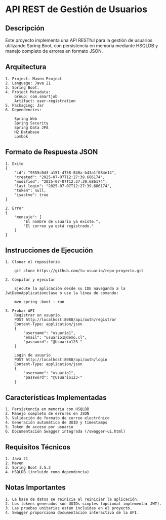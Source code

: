 # API REST de Gestión de Usuarios
## Descripción
Este proyecto implementa una API RESTful para la gestión de usuarios utilizando Spring Boot, con persistencia en memoria mediante HSQLDB y manejo completo de errores en formato JSON.

## Arquitectura
    1. Project: Maven Project
    2. Language: Java 21
    3. Spring Boot.
    4. Project Metadata:
        Group: com.smartjob
        Artifact: user-registration
    5. Packaging: Jar    
    6. Dependencies:

        Spring Web
        Spring Security
        Spring Data JPA
        H2 Database
        Lombok
        
## Formato de Respuesta JSON

    1. Éxito
    {
        "id": "9555c0d3-a151-4758-840a-b43a1f084e14",
        "created": "2025-07-07T12:27:39.686174",
        "modified": "2025-07-07T12:27:39.686174",
        "last_login": "2025-07-07T12:27:39.686174",
        "token": null,
        "isactve": true
    }    

    2. Error
    {
        "mensaje": [
            "El nombre de usuario ya existe.",
            "El correo ya está registrado."
        ]
    }

## Instrucciones de Ejecución

    1. Clonar el repositorio

        git clone https://github.com/tu-usuario/repo-proyecto.git

    2. Compilar y ejecutar
        
        Ejecute la aplicación desde su IDE navegando a la JwtDemoApplicationclase o use la línea de comando:

        mvn spring -boot : run

    3. Probar API
        Registrar un usuario.
        POST http://localhost:8080/api/auth/registrar
        Content-Type: application/json
        {
            "username": "usuario1",
            "email": "usuario1@demo.cl",
            "password": "@Usuario123-"
        }

        Login de usuario
        POST http://localhost:8080/api/auth/login
        Content-Type: application/json
        {
            "username": "usuario1",
            "password": "@Usuario123-"
        }   

## Características Implementadas

    1. Persistencia en memoria con HSQLDB
    2. Manejo completo de errores en JSON
    3. Validación de formato de correo electrónico
    4. Generación automática de UUID y timestamps
    5. Token de acceso por usuario
    6. Documentación Swagger integrada (/swagger-ui.html)
    
## Requisitos Técnicos
    1. Java 21
    2. Maven
    3. Spring Boot 3.5.3
    4. HSQLDB (incluido como dependencia)

## Notas Importantes
    1. La base de datos se reinicia al reiniciar la aplicación.
    2. Los tokens generados son UUIDs simples (opcional implementar JWT).
    3. Las pruebas unitarias están incluidas en el proyecto.
    4. Swagger proporciona documentación interactiva de la API.

